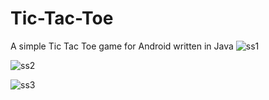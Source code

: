 # Tic-Tac-Toe
A simple Tic Tac Toe game for Android written in Java
![ss1](https://github.com/MilanNakum08/Tic-Tac-Toe/assets/141490590/28bf3572-e60d-46cf-9468-f8bdc833920d)

![ss2](https://github.com/MilanNakum08/Tic-Tac-Toe/assets/141490590/0e3f477f-23b1-4c83-955e-a80293c943ff)

![ss3](https://github.com/MilanNakum08/Tic-Tac-Toe/assets/141490590/35ce388d-585e-49c7-a16f-a0850d9fd561)
